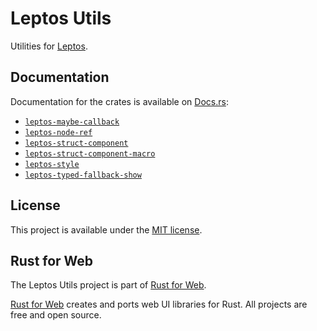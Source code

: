 # Leptos Utils

Utilities for [Leptos](https://leptos.dev/).

## Documentation

Documentation for the crates is available on [Docs.rs](https://docs.rs/):

-   [`leptos-maybe-callback`](https://docs.rs/leptos-maybe-callback/latest/leptos_maybe_callback/)
-   [`leptos-node-ref`](https://docs.rs/leptos-node-ref/latest/leptos_node_ref/)
-   [`leptos-struct-component`](https://docs.rs/leptos-struct-component/latest/leptos_struct_component/)
-   [`leptos-struct-component-macro`](https://docs.rs/leptos-struct-component-macro/latest/leptos_struct_component_macro/)
-   [`leptos-style`](https://docs.rs/leptos-style/latest/leptos_style/)
-   [`leptos-typed-fallback-show`](https://docs.rs/leptos-typed-fallback-show/latest/leptos_typed_fallback_show/)

## License

This project is available under the [MIT license](LICENSE.md).

## Rust for Web

The Leptos Utils project is part of [Rust for Web](https://github.com/RustForWeb).

[Rust for Web](https://github.com/RustForWeb) creates and ports web UI libraries for Rust. All projects are free and open source.

